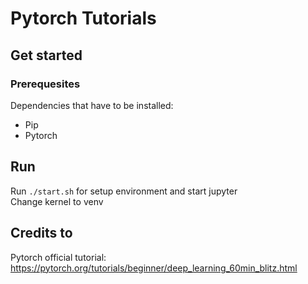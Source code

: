 # Pytorch Tutorials
## Get started
### Prerequesites
Dependencies that have to be installed:
- Pip
- Pytorch

## Run
Run ``./start.sh`` for setup environment and start jupyter    
Change kernel to venv

## Credits to
Pytorch official tutorial: https://pytorch.org/tutorials/beginner/deep_learning_60min_blitz.html
